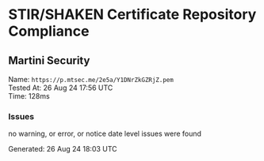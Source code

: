 # STIR/SHAKEN Certificate Repository Compliance

## Martini Security

Name: `https://p.mtsec.me/2e5a/Y1DNrZkGZRjZ.pem`\
Tested At: 26 Aug 24 17:56 UTC\
Time: 128ms

### Issues

no warning, or error, or notice date level issues were found

Generated: 26 Aug 24 18:03 UTC